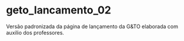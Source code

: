 # geto_lancamento_02
Versão padronizada da página de lançamento da G&amp;TO elaborada com auxilio dos professores.
